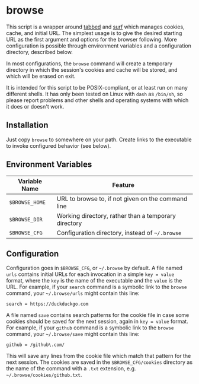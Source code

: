# browse

This script is a wrapper around [tabbed](http://tools.suckless.org/tabbed/) and
[surf](http://surf.suckless.org/) which manages cookies, cache, and initial
URL. The simplest usage is to give the desired starting URL as the first
argument and options for the browser following. More configuration is possible
through environment variables and a configuration directory, described below.

In most configurations, the `browse` command will create a temporary directory
in which the session's cookies and cache will be stored, and which will be
erased on exit.

It is intended for this script to be POSIX-compliant, or at least run on many
different shells. It has only been tested on Linux with `dash` as `/bin/sh`, so
please report problems and other shells and operating systems with which it
does or doesn't work.

## Installation

Just copy `browse` to somewhere on your path. Create links to the executable to
invoke configured behavior (see below).

## Environment Variables

| Variable Name  | Feature                                              |
| -------------- | ---------------------------------------------------- |
| `$BROWSE_HOME` | URL to browse to, if not given on the command line   |
| `$BROWSE_DIR`  | Working directory, rather than a temporary directory |
| `$BROWSE_CFG`  | Configuration directory, instead of `~/.browse`      |

## Configuration

Configuration goes in `$BROWSE_CFG`, or `~/.browse` by default. A file named
`urls` contains initial URLs for each invocation in a simple `key = value`
format, where the `key` is the name of the executable and the `value` is the
URL. For example, if your `search` command is a symbolic link to the `browse`
command, your `~/.browse/urls` might contain this line:
```
search = https://duckduckgo.com
```
A file named `save` contains search patterns for the cookie file in case some
cookies should be saved for the next session, again in `key = value` format.
For example, if your `github` command is a symbolic link to the `browse`
command, your `~/.browse/save` might contain this line:
```
github = /github\.com/
```
This will save any lines from the cookie file which match that pattern for the
next session. The cookies are saved in the `$BROWSE_CFG/cookies` directory as
the name of the command with a `.txt` extension, e.g.
`~/.browse/cookies/github.txt`.

